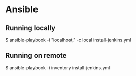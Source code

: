 # Ansible

## Running locally
$ ansible-playbook -i "localhost," -c local install-jenkins.yml

## Running on remote
$ ansible-playbook -i inventory install-jenkins.yml

